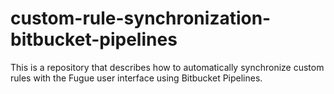 # custom-rule-synchronization-bitbucket-pipelines
This is a repository that describes how to automatically synchronize custom rules with the Fugue user interface using Bitbucket Pipelines.
